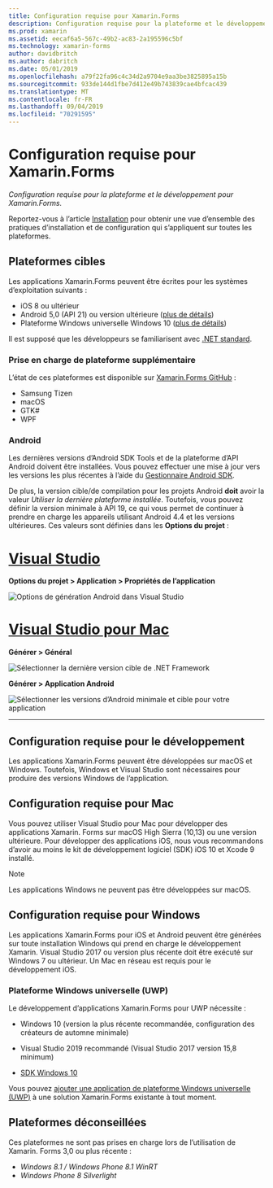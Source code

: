 ```yaml
---
title: Configuration requise pour Xamarin.Forms
description: Configuration requise pour la plateforme et le développement pour Xamarin.Forms.
ms.prod: xamarin
ms.assetid: eecaf6a5-567c-49b2-ac83-2a195596c5bf
ms.technology: xamarin-forms
author: davidbritch
ms.author: dabritch
ms.date: 05/01/2019
ms.openlocfilehash: a79f22fa96c4c34d2a9704e9aa3be3825895a15b
ms.sourcegitcommit: 933de144d1fbe7d412e49b743839cae4bfcac439
ms.translationtype: MT
ms.contentlocale: fr-FR
ms.lasthandoff: 09/04/2019
ms.locfileid: "70291595"
---
```

# <a name="xamarinforms-requirements"></a>Configuration requise pour Xamarin.Forms

_Configuration requise pour la plateforme et le développement pour Xamarin.Forms._

Reportez-vous à l’article [Installation](installation/index.md) pour obtenir une vue d’ensemble des pratiques d’installation et de configuration qui s’appliquent sur toutes les plateformes.

## <a name="target-platforms"></a>Plateformes cibles

Les applications Xamarin.Forms peuvent être écrites pour les systèmes d’exploitation suivants :

- iOS 8 ou ultérieur
- Android 5,0 (API 21) ou version ultérieure ([plus de détails](#android))
- Plateforme Windows universelle Windows 10 ([plus de détails](#windows10))

Il est supposé que les développeurs se familiarisent avec [.NET standard](~/cross-platform/app-fundamentals/net-standard.md).

### <a name="additional-platform-support"></a>Prise en charge de plateforme supplémentaire

L’état de ces plateformes est disponible sur [Xamarin.Forms GitHub](https://github.com/xamarin/Xamarin.Forms/wiki/Platform-Support) :

- Samsung Tizen
- macOS
- GTK#
- WPF

### <a name="android"></a>Android

Les dernières versions d’Android SDK Tools et de la plateforme d’API Android doivent être installées. Vous pouvez effectuer une mise à jour vers les versions les plus récentes à l’aide du [Gestionnaire Android SDK](~/android/get-started/installation/android-sdk.md).

De plus, la version cible/de compilation pour les projets Android **doit** avoir la valeur *Utiliser la dernière plateforme installée*. Toutefois, vous pouvez définir la version minimale à API 19, ce qui vous permet de continuer à prendre en charge les appareils utilisant Android 4.4 et les versions ultérieures. Ces valeurs sont définies dans les **Options du projet** :

# <a name="visual-studiotabwindows"></a>[Visual Studio](#tab/windows)

**Options du projet > Application > Propriétés de l’application**

![Options de génération Android dans Visual Studio](requirements-images/options-android-vs-sml.png)

# <a name="visual-studio-for-mactabmacos"></a>[Visual Studio pour Mac](#tab/macos)

**Générer > Général**

![Sélectionner la dernière version cible de .NET Framework](requirements-images/options-general-sml.png)

**Générer > Application Android**

![Sélectionner les versions d’Android minimale et cible pour votre application](requirements-images/options-android-sml.png)

-----

## <a name="development-system-requirements"></a>Configuration requise pour le développement

Les applications Xamarin.Forms peuvent être développées sur macOS et Windows. Toutefois, Windows et Visual Studio sont nécessaires pour produire des versions Windows de l’application.

## <a name="mac-system-requirements"></a>Configuration requise pour Mac

Vous pouvez utiliser Visual Studio pour Mac pour développer des applications Xamarin. Forms sur macOS High Sierra (10,13) ou une version ultérieure. Pour développer des applications iOS, nous vous recommandons d’avoir au moins le kit de développement logiciel (SDK) iOS 10 et Xcode 9 installé.

> [!NOTE]
> Les applications Windows ne peuvent pas être développées sur macOS.

## <a name="windows-system-requirements"></a>Configuration requise pour Windows

Les applications Xamarin.Forms pour iOS et Android peuvent être générées sur toute installation Windows qui prend en charge le développement Xamarin. Visual Studio 2017 ou version plus récente doit être exécuté sur Windows 7 ou ultérieur. Un Mac en réseau est requis pour le développement iOS.

<a name="windows10" />

### <a name="universal-windows-platform-uwp"></a>Plateforme Windows universelle (UWP)

Le développement d’applications Xamarin.Forms pour UWP nécessite :

- Windows 10 (version la plus récente recommandée, configuration des créateurs de automne minimale)

- Visual Studio 2019 recommandé (Visual Studio 2017 version 15,8 minimum)

- [SDK Windows 10](https://dev.windows.com/downloads/windows-10-sdk)

Vous pouvez [ajouter une application de plateforme Windows universelle (UWP)](~/xamarin-forms/platform/windows/installation/index.md) à une solution Xamarin.Forms existante à tout moment.

## <a name="deprecated-platforms"></a>Plateformes déconseillées

Ces plateformes ne sont pas prises en charge lors de l’utilisation de Xamarin. Forms 3,0 ou plus récente :

- *Windows 8.1 / Windows Phone 8.1 WinRT*
- *Windows Phone 8 Silverlight*

